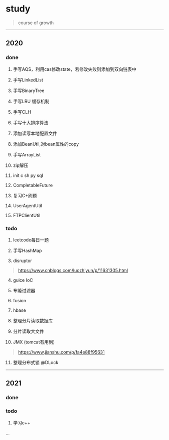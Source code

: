 # study

> course of growth

---

## 2020

### done

1. 手写AQS，利用cas修改state，若修改失败则添加到双向链表中

2. 手写LinkedList

3. 手写BinaryTree

4. 手写LRU 缓存机制

5. 手写CLH

6. 手写十大排序算法

7. 添加读写本地配置文件

8. 添加BeanUtil,对bean属性的copy

9. 手写ArrayList

10. zip解压

11. init c sh py sql

12. CompletableFuture

13. 复习C+刷题

14. UserAgentUtil

15. FTPClientUtil


### todo

1. leetcode每日一题

2. 手写HashMap

3. disruptor

> https://www.cnblogs.com/luozhiyun/p/11631305.html
   
4. guice IoC

5. 布隆过滤器

6. fusion

7. hbase

8. 整理分片读取数据库

9. 分片读取大文件

10. JMX (tomcat有用到) 

> https://www.jianshu.com/p/fa4e88f95631

11. 整理分布式锁 @DLock

---

## 2021

### done

### todo

1. 学习c++


...
